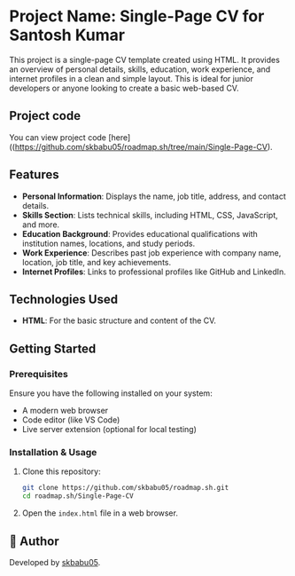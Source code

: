 # Project Name: Single-Page CV for Santosh Kumar

This project is a single-page CV template created using HTML. It provides an overview of personal details, skills, education, work experience, and internet profiles in a clean and simple layout. This is ideal for junior developers or anyone looking to create a basic web-based CV.

## Project code

You can view project code [here]((https://github.com/skbabu05/roadmap.sh/tree/main/Single-Page-CV).

## Features

- **Personal Information**: Displays the name, job title, address, and contact details.
- **Skills Section**: Lists technical skills, including HTML, CSS, JavaScript, and more.
- **Education Background**: Provides educational qualifications with institution names, locations, and study periods.
- **Work Experience**: Describes past job experience with company name, location, job title, and key achievements.
- **Internet Profiles**: Links to professional profiles like GitHub and LinkedIn.

## Technologies Used

- **HTML**: For the basic structure and content of the CV.

## Getting Started

### Prerequisites

Ensure you have the following installed on your system:

- A modern web browser
- Code editor (like VS Code)
- Live server extension (optional for local testing)

### Installation & Usage

1. Clone this repository:

   ```bash
   git clone https://github.com/skbabu05/roadmap.sh.git
   cd roadmap.sh/Single-Page-CV
   
2. Open the `index.html` file in a web browser.

## 👤 Author

Developed by [skbabu05](https://github.com/skbabu05).

